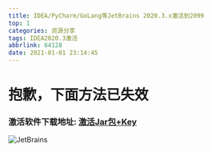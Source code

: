 ```yaml
---
title: IDEA/PyCharm/GoLang等JetBrains 2020.3.x激活到2099
top: 1
categories: 资源分享
tags: IDEA2020.3激活
abbrlink: 64128
date: 2021-01-01 23:14:45
---
```


# 抱歉，下面方法已失效

### 激活软件下载地址: [激活Jar包+Key](https://clearlight.lanzous.com/iwQsDjxr1kf)

![JetBrains](https://s3.ax1x.com/2021/01/01/rzldmt.png)

